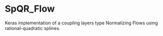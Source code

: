 # SpQR_Flow
Keras implementation of a coupling layers type Normalizing Flows using rational-quadratic splines.
